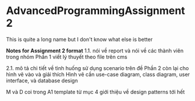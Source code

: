 # AdvancedProgrammingAssignment2
This is quite a long name but I don't know what else is better

**Notes for Assignment 2 format**
1.1. nói về report và nói về các thành viên trong nhóm
Phần 1 viết lý thuyết theo file trên cms 

2.1. mô tả chi tiết về tình huống sử dụng scenario trên đề
Phần 2 còn lại cho hình vẽ vào và giải thích
Hình vẽ cần use-case diagram, class diagram, user interface, và database design

M và D coi trong A1 template từ mục 4 giới thiệu về design patterns tới hết 
